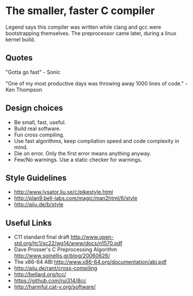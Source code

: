 # The smaller, faster C compiler

Legend says this compiler was written while clang and gcc were bootstrapping themselves. The preprocessor came later, during a linux kernel build.

## Quotes

"Gotta go fast" - Sonic

"One of my most productive days was throwing away 1000 lines of code." - Ken Thompson


## Design choices

- Be small, fast, useful.
- Build real software.
- Fun cross compiling.
- Use fast algorithms, keep compilation speed and code complexity in mind.
- Die on error. Only the first error means anything anyway.
- Few/No warnings. Use a static checker for warnings.

## Style Guidelines

- http://www.lysator.liu.se/c/pikestyle.html
- http://plan9.bell-labs.com/magic/man2html/6/style
- http://aiju.de/b/style

## Useful Links

- C11 standard final draft http://www.open-std.org/jtc1/sc22/wg14/www/docs/n1570.pdf
- Dave Prosser's C Preprocessing Algorithm http://www.spinellis.gr/blog/20060626/
- The x86-64 ABI http://www.x86-64.org/documentation/abi.pdf
- http://aiju.de/rant/cross-compiling
- http://bellard.org/tcc/
- https://github.com/rui314/8cc
- http://harmful.cat-v.org/software/
